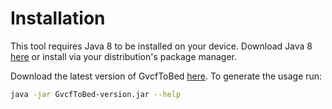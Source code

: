 #  Installation
This tool requires Java 8 to be installed on your device. Download Java 8 
[here](http://www.oracle.com/technetwork/java/javase/downloads/jre8-downloads-2133155.html) 
or install via your distribution's package manager.

Download the latest version of GvcfToBed [here](https://github.com/biopet/GvcfToBed/releases/).
To generate the usage run:
```bash
java -jar GvcfToBed-version.jar --help
```